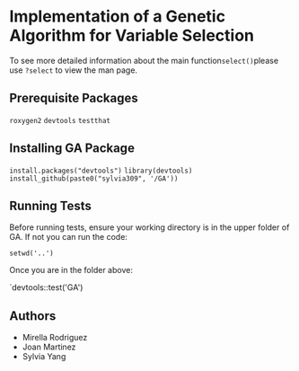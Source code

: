 # Implementation of a Genetic Algorithm for Variable Selection

To see more detailed information about the main function`select()`please use `?select` to view the man page.

## Prerequisite Packages

`roxygen2`
`devtools`
`testthat`

## Installing GA Package

`install.packages("devtools")`
`library(devtools)`
`install_github(paste0("sylvia309", '/GA'))`

## Running Tests

Before running tests, ensure your working directory is in the upper folder of GA. If not you can run the code:

`setwd('..')`

Once you are in the folder above:

`devtools::test('GA')

## Authors

* Mirella Rodriguez
* Joan Martinez
* Sylvia Yang
